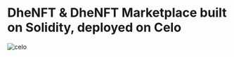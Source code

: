 # DheNFT & DheNFT Marketplace built on Solidity, deployed on Celo 

![celo](https://cryptologos.cc/logos/celo-celo-logo.png?v=023)
